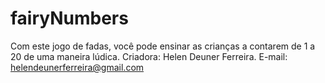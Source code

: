 # fairyNumbers
Com este jogo de fadas, você pode ensinar as crianças a contarem de 1 a 20 de uma maneira lúdica.
Criadora: Helen Deuner Ferreira. E-mail: helendeunerferreira@gmail.com
